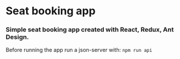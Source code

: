# Seat booking app

### Simple seat booking app created with React, Redux, Ant Design.

Before running the app run a json-server with:
`npm run api`

